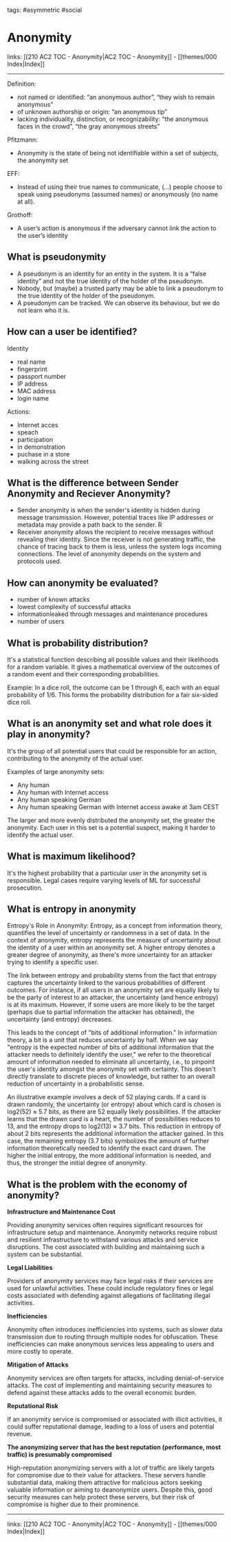 tags: #asymmetric #social 

# Anonymity

links:  [[210 AC2 TOC - Anonymity|AC2 TOC - Anonymity]] - [[themes/000 Index|Index]]

---

Definition:
- not named or identified: “an anonymous author”, “they wish to remain anonymous”
- of unknown authorship or origin: “an anonymous tip”
- lacking individuality, distinction, or recognizability: “the anonymous faces in the crowd”, “the gray anonymous streets”

Pfitzmann:
- Anonymity is the state of being not identifiable within a set of subjects, the anonymity set

EFF:
- Instead of using their true names to communicate, (...) people choose to speak using pseudonyms (assumed names) or anonymously (no name at all).

Grothoff:
- A user’s action is anonymous if the adversary cannot link the action to the user’s identity


## What is pseudonymity

- A pseudonym is an identity for an entity in the system. It is a “false identity” and not the true identity of the holder of the pseudonym.
- Nobody, but (maybe) a trusted party may be able to link a pseudonym to the true identity of the holder of the pseudonym.
- A pseudonym can be tracked. We can observe its behaviour, but we do not learn who it is.


## How can a user be identified?

Identity
- real name
- fingerprint
- passport number
- IP address
- MAC address
- login name

Actions:
- Internet acces
- speach
- participation
- in demonstration
- puchase in a store
- walking across the street


## What is the difference between Sender Anonymity and Reciever Anonymity?

- Sender anonymity is when the sender's identity is hidden during message transmission. However, potential traces like IP addresses or metadata may provide a path back to the sender. R
- Receiver anonymity allows the recipient to receive messages without revealing their identity. Since the receiver is not generating traffic, the chance of tracing back to them is less, unless the system logs incoming connections. The level of anonymity depends on the system and protocols used.


## How can anonymity be evaluated?

- number of known attacks
- lowest complexity of successful attacks
- informationleaked through messages and maintenance procedures
- number of users


## What is probability distribution?

It's a statistical function describing all possible values and their likelihoods for a random variable. It gives a mathematical overview of the outcomes of a random event and their corresponding probabilities.

Example: In a dice roll, the outcome can be 1 through 6, each with an equal probability of 1/6. This forms the probability distribution for a fair six-sided dice roll.


## What is an anonymity set and what role does it play in anonymity?

It's the group of all potential users that could be responsible for an action, contributing to the anonymity of the actual user.

Examples of large anonymity sets:
- Any human
- Any human with Internet access
- Any human speaking German
- Any human speaking German with Internet access awake at 3am CEST

The larger and more evenly distributed the anonymity set, the greater the anonymity. Each user in this set is a potential suspect, making it harder to identify the actual user.


## What is maximum likelihood?

It's the highest probability that a particular user in the anonymity set is responsible. Legal cases require varying levels of ML for successful prosecution.


## What is entropy in anonymity

Entropy's Role in Anonymity: Entropy, as a concept from information theory, quantifies the level of uncertainty or randomness in a set of data. In the context of anonymity, entropy represents the measure of uncertainty about the identity of a user within an anonymity set. A higher entropy denotes a greater degree of anonymity, as there's more uncertainty for an attacker trying to identify a specific user.

The link between entropy and probability stems from the fact that entropy captures the uncertainty linked to the various probabilities of different outcomes. For instance, if all users in an anonymity set are equally likely to be the party of interest to an attacker, the uncertainty (and hence entropy) is at its maximum. However, if some users are more likely to be the target (perhaps due to partial information the attacker has obtained), the uncertainty (and entropy) decreases.

This leads to the concept of "bits of additional information." In information theory, a bit is a unit that reduces uncertainty by half. When we say "entropy is the expected number of bits of additional information that the attacker needs to definitely identify the user," we refer to the theoretical amount of information needed to eliminate all uncertainty, i.e., to pinpoint the user's identity amongst the anonymity set with certainty. This doesn't directly translate to discrete pieces of knowledge, but rather to an overall reduction of uncertainty in a probabilistic sense.

An illustrative example involves a deck of 52 playing cards. If a card is drawn randomly, the uncertainty (or entropy) about which card is chosen is log2(52) ≈ 5.7 bits, as there are 52 equally likely possibilities. If the attacker learns that the drawn card is a heart, the number of possibilities reduces to 13, and the entropy drops to log2(13) ≈ 3.7 bits. This reduction in entropy of about 2 bits represents the additional information the attacker gained. In this case, the remaining entropy (3.7 bits) symbolizes the amount of further information theoretically needed to identify the exact card drawn. The higher the initial entropy, the more additional information is needed, and thus, the stronger the initial degree of anonymity.


## What is the problem with the economy of anonymity?

**Infrastructure and Maintenance Cost**

Providing anonymity services often requires significant resources for infrastructure setup and maintenance. Anonymity networks require robust and resilient infrastructure to withstand various attacks and service disruptions. The cost associated with building and maintaining such a system can be substantial.

**Legal Liabilities**

Providers of anonymity services may face legal risks if their services are used for unlawful activities. These could include regulatory fines or legal costs associated with defending against allegations of facilitating illegal activities.

**Inefficiencies**

Anonymity often introduces inefficiencies into systems, such as slower data transmission due to routing through multiple nodes for obfuscation. These inefficiencies can make anonymous services less appealing to users and more costly to operate.

**Mitigation of Attacks**

Anonymity services are often targets for attacks, including denial-of-service attacks. The cost of implementing and maintaining security measures to defend against these attacks adds to the overall economic burden.

**Reputational Risk**

If an anonymity service is compromised or associated with illicit activities, it could suffer reputational damage, leading to a loss of users and potential revenue.

**The anonymizing server that has the best reputation (performance, most traffic) is presumably compromised**

High-reputation anonymizing servers with a lot of traffic are likely targets for compromise due to their value for attackers. These servers handle substantial data, making them attractive for malicious actors seeking valuable information or aiming to deanonymize users. Despite this, good security measures can help protect these servers, but their risk of compromise is higher due to their prominence.

---
links:  [[210 AC2 TOC - Anonymity|AC2 TOC - Anonymity]] - [[themes/000 Index|Index]]